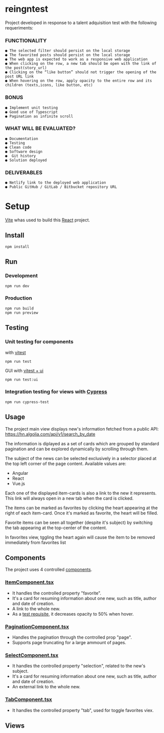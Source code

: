 # reingntest
Project developed in response to a talent adquisition test with the following requeriments:

### FUNCTIONALITY
    ● The selected filter should persist on the local storage
    ● The favorited posts should persist on the local storage
    ● The web app is expected to work as a responsive web application
    ● When clicking on the row, a new tab should be open with the link of the post(story_url)
    ● Clicking on the “like button” should not trigger the opening of the post URL link
    ● When hovering on the row, apply opacity to the entire row and its children (texts,icons, like button, etc)
### BONUS
    ● Implement unit testing
    ● Good use of Typescript
    ● Pagination as infinite scroll
### WHAT WILL BE EVALUATED?
    ● Documentation
    ● Testing
    ● Clean code
    ● Software design
    ●  Git history
    ● Solution deployed
### DELIVERABLES
    ● Netlify link to the deployed web application
    ● Public GitHub / GitLab / Bitbucket repository URL

# Setup
[Vite](https://vitejs.dev/) whas used to build this [React](https://es.reactjs.org/) project.

## Install
```
npm install
```

## Run
### Development
```
npm run dev
```

### Production
```
npm run build
npm run preview
```

## Testing
### Unit testing for components
with [vitest]()
```
npm run test
```
GUI with [vitest + ui]()
```
npm run test:ui
```
### Integration testing for views with [Cypress]()
```
npm run cypress-test
```

## Usage
The project main view displays new's information fetched from a public API:
https://hn.algolia.com/api/v1/search_by_date

The information is diplayed as a set of cards which are grouped by standard pagination and can be explored dynamically by scrolling through them.

The subject of the news can be selected exclusively in a selector placed at the top left corner of the page content. Available values are:
- Angular
- React
- Vue.js

Each one of the displayed item-cards is also a link to the new it represents. This link will always open in a new tab when the card is clicked.

The items can be marked as favorites by clicking the heart appearing at the right of each item-card. Once it's marked as favorite, the heart will be filled.

Favorite items can be seen all together (despite it's subject) by switching the tab appearing at the top-center of the content.

In favorites view, tggling the heart again will cause the item to be removed immediately from favorites list

## Components
The project uses 4 controlled [components](https://shopify-1.gitbook.io/react/2.-intermediate/controlled-and-uncontrolled-components). 

### [ItemComponent.tsx](src/components/ItemComponent.tsx)
- It handles the controlled property "favorite".
- It's a card for resuming information about one new, such as title, author and date of creation. 
- A link to the whole new.
- As a [test requisite](#functionality), it decreases opacity to 50% when hover.

### [PaginationComponent.tsx](src/components/PaginationComponent.tsx)

- Handles the pagination through the controlled prop "page".
- Supports page truncating for a large ammount of pages.

### [SelectComponent.tsx](src/components/SelectComponent.tsx)
- It handles the controlled property "selection", related to the new's subject.
- It's a card for resuming information about one new, such as title, author and date of creation. 
- An external link to the whole new.


### [TabComponent.tsx](src/components/TabComponent.tsx)

- It handles the controlled property "tab", used for toggle favorites viex.

## Views
